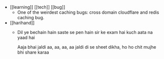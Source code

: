 - [[learning]] [[tech]] [[bug]]
	- One of the weirdest caching bugs: cross domain cloudflare and redis caching bug.
- [[harihand]]
	- Dil ye bechain hain
	  saste se pen hain
	  sir ke exam hai
	  kuch aata na yaad hai
	  
	  Aaja bhai jaldi aa, aa, aa, aa
	  jaldi di se sheet dikha, ho ho
	  chit mujhe bhi share karaa